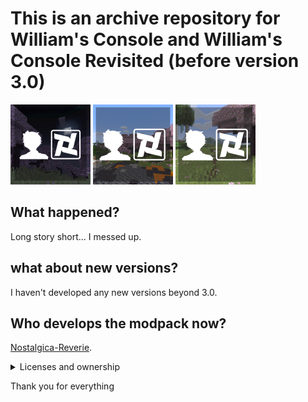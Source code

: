 # This is an archive repository for William's Console and William's Console Revisited (before version 3.0)

<img src="other stuff/original/icons/wcclassic.JPEG" width="128"> <img src="other stuff/revisited-1.x/icons/wcricon.png" width="128"> <img src="other stuff/revisited-2.x/icons/wcricon.png" width="128">

## What happened?
Long story short... I messed up.

## what about new versions?
I haven't developed any new versions beyond 3.0.

## Who develops the modpack now?
[Nostalgica-Reverie](https://github.com/Nostalgica-Reverie).

<details>
<summary>Licenses and ownership</summary>
The GNU General Public License version 3 is used for all versions of Revisited. 


The Apache License version 2 is used for all pre-Revisited versions.

The Attribution-NonCommercial-ShareAlike 4.0 International license is used for "DDM for WC"

Any versions beyond 3.0 is not managed by me, any issues should be reported to the current owners of the modpack.


</details>

Thank you for everything
